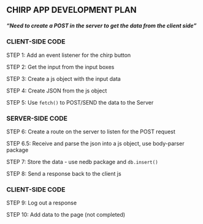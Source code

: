 CHIRP APP DEVELOPMENT PLAN
--------------------------

##### “Need to create a POST in the server to get the data from the client side”

### CLIENT-SIDE CODE

STEP 1: Add an event listener for the chirp button

STEP 2: Get the input from the input boxes

STEP 3: Create a js object with the input data

STEP 4: Create JSON from the js object

STEP 5: Use `fetch()` to POST/SEND the data to the Server

### SERVER-SIDE CODE

STEP 6: Create a route on the server to listen for the POST request

STEP 6.5: Receive and parse the json into a js object, use body-parser package

STEP 7: Store the data - use nedb package and `db.insert()`

STEP 8: Send a response back to the client js

### CLIENT-SIDE CODE

STEP 9: Log out a response

STEP 10: Add data to the page (not completed)
